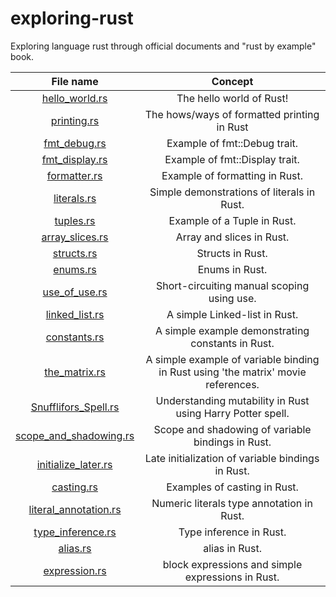 # exploring-rust
Exploring language rust through official documents and "rust by example" book.


| File name |  Concept     |
| :------------: | :----------: |
| [hello_world.rs](hello_world.rs) | The hello world of Rust! |
| [printing.rs](printing.rs) | The hows/ways of formatted printing in Rust |
| [fmt_debug.rs](fmt_debug.rs)| Example of fmt::Debug trait.|
| [fmt_display.rs](fmt_display.rs)| Example of fmt::Display trait.|
| [formatter.rs](formatter.rs) | Example of formatting in Rust. |
| [literals.rs](literals.rs) | Simple demonstrations of literals in Rust.|
| [tuples.rs](tuples.rs) | Example of a Tuple in Rust.|
| [array_slices.rs](array_slices.rs) | Array and slices in Rust. |
| [structs.rs](structs.rs) | Structs in Rust. |
| [enums.rs](enums.rs) | Enums in Rust. |
| [use_of_use.rs](use_of_use.rs)| Short-circuiting manual scoping using use. |
| [linked_list.rs](linked_list.rs)| A simple Linked-list in Rust. |
| [constants.rs](constants.rs)| A simple example demonstrating constants in Rust.|
| [the_matrix.rs](the_matrix.rs)| A simple example of variable binding in Rust using 'the matrix' movie references.|
| [Snufflifors_Spell.rs](Snufflifors_Spell.rs) | Understanding mutability in Rust using Harry Potter spell. |
| [scope_and_shadowing.rs](scope_and_shadowing.rs) | Scope and shadowing of variable bindings in Rust.|
| [initialize_later.rs](initialize_later.rs) | Late initialization of variable bindings in Rust.|
| [casting.rs](casting.rs)|Examples of casting in Rust. |
| [literal_annotation.rs](literal_annotation.rs)| Numeric literals type annotation in Rust. | 
| [type_inference.rs](type_inference.rs) | Type inference in Rust. |
| [alias.rs](alias.rs) | alias in Rust.|
| [expression.rs](expressions.rs)| block expressions and simple expressions in Rust.|

